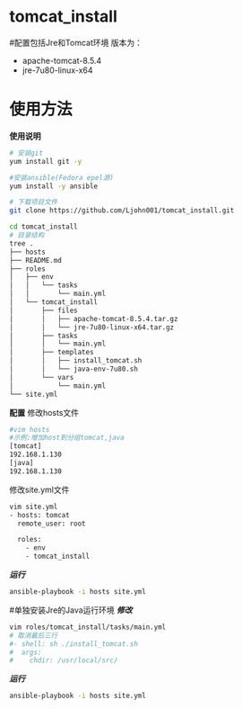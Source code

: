 # tomcat_install

#配置包括Jre和Tomcat环境
版本为：
- apache-tomcat-8.5.4
- jre-7u80-linux-x64

# 使用方法

**使用说明**
``` bash
# 安装git
yum install git -y

#安装ansible(Fedora epel源)
yum install -y ansible

# 下载项目文件
git clone https://github.com/Ljohn001/tomcat_install.git

cd tomcat_install
# 目录结构
tree .
├── hosts
├── README.md
├── roles
│   ├── env
│   │   └── tasks
│   │       └── main.yml
│   └── tomcat_install
│       ├── files
│       │   ├── apache-tomcat-8.5.4.tar.gz
│       │   └── jre-7u80-linux-x64.tar.gz
│       ├── tasks
│       │   └── main.yml
│       ├── templates
│       │   ├── install_tomcat.sh
│       │   └── java-env-7u80.sh
│       └── vars
│           └── main.yml
└── site.yml
```

**配置**
修改hosts文件
```bash
#vim hosts
#示例:增加host到分组tomcat,java
[tomcat]
192.168.1.130
[java]
192.168.1.130

```
修改site.yml文件
```bash
vim site.yml
- hosts: tomcat
  remote_user: root

  roles:
    - env
    - tomcat_install

```

***运行***
```bash
ansible-playbook -i hosts site.yml
```
#单独安装Jre的Java运行环境
***修改***
```bash
vim roles/tomcat_install/tasks/main.yml
# 取消最后三行
#- shell: sh ./install_tomcat.sh
#  args:
#    chdir: /usr/local/src/

```
***运行***
```bash
ansible-playbook -i hosts site.yml
```

